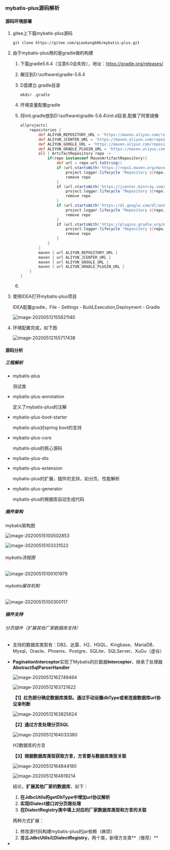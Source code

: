 ### mybatis-plus源码解析

#### 源码环境部署

1. gitee上下载mybatis-plus源码

   ```shell
   git clone https://gitee.com/qiaokang666/mybatis-plus.git
   ```

2. 由于mybatis-plus用的是gradle做的构建

   1. 下载gradle5.6.4（注意6.0会失败），地址：https://gradle.org/releases/

   2. 解压到D:\software\gradle-5.6.4

   3. D盘建立.gradle目录

      ```shell
      mkdir .gradle
      ```

   4. 环境变量配置gradle

   5. 将init.gradle放到D:\software\gradle-5.6.4\init.d目录,配置了阿里镜像

      ```groovy
      allprojects{
          repositories {
              def ALIYUN_REPOSITORY_URL = 'https://maven.aliyun.com/repository/public/'
              def ALIYUN_JCENTER_URL = 'https://maven.aliyun.com/repository/jcenter/'
              def ALIYUN_GOOGLE_URL = 'https://maven.aliyun.com/repository/google/'
              def ALIYUN_GRADLE_PLUGIN_URL = 'https://maven.aliyun.com/repository/gradle-plugin/'
              all { ArtifactRepository repo ->
                  if(repo instanceof MavenArtifactRepository){
                      def url = repo.url.toString()
                      if (url.startsWith('https://repo1.maven.org/maven2/')) {
                          project.logger.lifecycle "Repository ${repo.url} replaced by $ALIYUN_REPOSITORY_URL."
                          remove repo
                      }
                      if (url.startsWith('https://jcenter.bintray.com/')) {
                          project.logger.lifecycle "Repository ${repo.url} replaced by $ALIYUN_JCENTER_URL."
                          remove repo
                      }
                      if (url.startsWith('https://dl.google.com/dl/android/maven2/')) {
                          project.logger.lifecycle "Repository ${repo.url} replaced by $ALIYUN_GOOGLE_URL."
                          remove repo
                      }
                      if (url.startsWith('https://plugins.gradle.org/m2/')) {
                          project.logger.lifecycle "Repository ${repo.url} replaced by $ALIYUN_GRADLE_PLUGIN_URL."
                          remove repo
                      }
                  }
              }
              maven { url ALIYUN_REPOSITORY_URL }
              maven { url ALIYUN_JCENTER_URL }
              maven { url ALIYUN_GOOGLE_URL }
              maven { url ALIYUN_GRADLE_PLUGIN_URL }
          }
      }
      ```

   6. 

3. 使用IDEA打开mybatis-plus项目

   IDEA配置gradle，File - Settings - Build,Execution,Deployment - Gradle

   ![image-20200512155621140](https://raw.githubusercontent.com/stephenZkang/learn/master/img/image-20200512155621140.png)

4. 环境配置完成，如下图

   ![image-20200512155717438](https://raw.githubusercontent.com/stephenZkang/learn/master/img/image-20200512155717438.png)

#### 源码分析

##### 工程解析

- mybatis-plus

  测试类

- mybatis-plus-annotation

  定义了mybatis-plus的注解

- mybatis-plus-boot-starter

  mybatis-plus对spring boot的支持

- mybatis-plus-core

  mybatis-plus的核心源码

- mybatis-plus-dts

  

- mybatis-plus-extension

  mybatis-plus的扩展，插件的支持，如分页、性能解析

- mybatis-plus-generator

  mybatis-plus的根据库自动生成代码

##### **插件架构**

mybatis架构图

![image-20200515100502853](https://raw.githubusercontent.com/stephenZkang/learn/master/img/image-20200515100502853.png)

![image-20200515103331522](https://raw.githubusercontent.com/stephenZkang/learn/master/img/image-20200515103331522.png)

###### mybatis流程图

![image-20200515100101979](https://raw.githubusercontent.com/stephenZkang/learn/master/img/image-20200515100101979.png)

###### mybatis缓存机制

![image-20200515100300117](https://raw.githubusercontent.com/stephenZkang/learn/master/img/image-20200515100300117.png)



##### 插件支持

###### 分页插件（扩展其他厂家数据库支持）

- 支持的数据库类型有：DB2、达蒙、H2、HSQL、Kingbase、MariaDB、Mysql、Oracle、Phoenix、Postgre、SQLite、SQLServer、XuGu（虚谷）

- **PaginationInterceptor**实现了Mybatis的拦截器**Interceptor**，继承了处理器**AbstractSqlParserHandler**

  ![image-20200512162749464](https://raw.githubusercontent.com/stephenZkang/learn/master/img/image-20200512162749464.png)

  ![image-20200512163721622](https://raw.githubusercontent.com/stephenZkang/learn/master/img/image-20200512163721622.png)

  **【1】红色部分确定数据库类型。通过手动设置dbType或者连接数据库url协议来判断**

  ![image-20200512163825624](https://raw.githubusercontent.com/stephenZkang/learn/master/img/image-20200512163825624.png)

  **【2】通过方言处理分页SQL**

  ![image-20200512164033380](https://raw.githubusercontent.com/stephenZkang/learn/master/img/image-20200512164033380.png)

  H2数据库的方言

  **【3】根据数据库类型获取方言，方言要与数据库类型关联**

  ![image-20200512164844180](https://raw.githubusercontent.com/stephenZkang/learn/master/img/image-20200512164844180.png)

  ![image-20200512164819214](https://raw.githubusercontent.com/stephenZkang/learn/master/img/image-20200512164819214.png)

  结论，**扩展其他厂家的数据库**，如下：

  1. **在JdbcUtils的getDbType中增加url协议解析**
  2. **实现IDialect接口对分页做处理**
  3. **在DialectRegistry类中填上对应的厂家数据库类型和方言的关联**

  两种方式扩展：

  1. 修改源代码构建mybatis-plus的jar依赖（麻烦）
  2. 覆盖**JdbcUtils**和**DialectRegistry**，两个类，新增方言类**（推荐）**

- 





